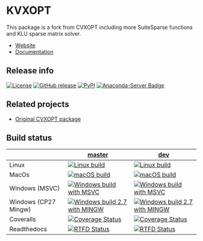 KVXOPT
======

This package is a fork from CVXOPT including more SuiteSparse functions and KLU
sparse matrix solver.


* [Website](https://sanurielf.github.io/kvxopt/)
* [Documentation](https://sanurielf.github.io/kvxopt/userguide/index.html)



Release info
------------

[![License](https://img.shields.io/badge/license-GPL3-blue.svg)](https://www.gnu.org/licenses/gpl-3.0.en.html) 
[![GitHub release](https://img.shields.io/github/release/sanurielf/kvxopt.svg)](https://github.com/sanurielf/kvxopt/releases/latest)
[![PyPI](https://img.shields.io/pypi/v/kvxopt.svg)](https://pypi.python.org/pypi/kvxopt)
[![Anaconda-Server Badge](https://anaconda.org/conda-forge/kvxopt/badges/version.svg)](https://anaconda.org/conda-forge/kvxopt)

Related projects
----------------

* [Original CVXOPT package](https://github.com/cvxopt/cvxopt)


Build status
------------


|             | [master](https://github.com/sanurielf/cvxopt/tree/master) | [dev](https://github.com/sanurielf/cvxopt/tree/dev) |
|-------------|--------|------------|
| Linux | [![Linux build](https://github.com/sanurielf/kvxopt/workflows/Linux%20build/badge.svg?branch=master)](https://github.com/sanurielf/kvxopt/actions)|  [![Linux build](https://github.com/sanurielf/kvxopt/workflows/Linux%20build/badge.svg?branch=dev)](https://github.com/sanurielf/kvxopt/actions)| 
| MacOs | [![macOS build](https://github.com/sanurielf/kvxopt/workflows/macOS%20build/badge.svg?branch=master)](https://github.com/sanurielf/kvxopt/actions)|  [![macOS build](https://github.com/sanurielf/kvxopt/workflows/macOS%20build/badge.svg?branch=dev)](https://github.com/sanurielf/kvxopt/actions)| 
| Windows (MSVC)| [![Windows build with MSVC](https://github.com/sanurielf/kvxopt/workflows/Windows%20build%20with%20MSVC/badge.svg?branch=master)](https://github.com/sanurielf/kvxopt/actions)|  [![Windows build with MSVC](https://github.com/sanurielf/kvxopt/workflows/Windows%20build%20with%20MSVC/badge.svg?branch=dev)](https://github.com/sanurielf/kvxopt/actions)| 
| Windows (CP27 Mingw)| [![Windows build 2.7 with MINGW](https://github.com/sanurielf/kvxopt/workflows/Windows%20build%202.7%20with%20MINGW/badge.svg?branch=master)](https://github.com/sanurielf/kvxopt/actions)|  [![Windows build 2.7 with MINGW](https://github.com/sanurielf/kvxopt/workflows/Windows%20build%202.7%20with%20MINGW/badge.svg?branch=dev)](https://github.com/sanurielf/kvxopt/actions)| 
| Coveralls   |  [![Coverage Status](https://coveralls.io/repos/github/sanurielf/cvxopt/badge.svg?branch=master)](https://coveralls.io/github/sanurielf/cvxopt?branch=master)   | [![Coverage Status](https://coveralls.io/repos/github/sanurielf/cvxopt/badge.svg?branch=master)](https://coveralls.io/github/sanurielf/cvxopt?branch=dev)   |
| Readthedocs | [![RTFD Status](https://readthedocs.org/projects/cvxopt/badge/?version=latest)](http://cvxopt.readthedocs.io/en/latest/?badge=latest) | [![RTFD Status](https://readthedocs.org/projects/cvxopt/badge/?version=latest)](http://cvxopt.readthedocs.io/en/latest/?badge=latest) |
